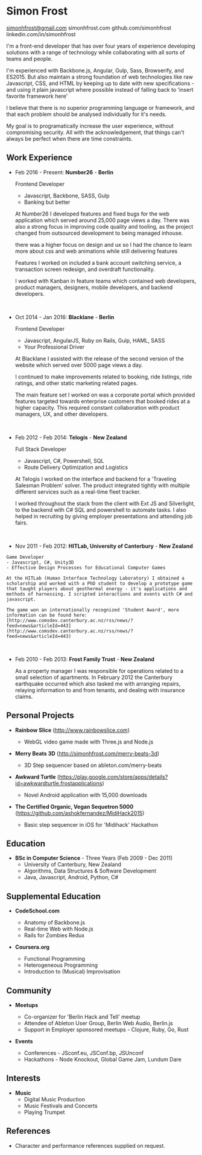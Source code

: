 Simon Frost
=

simonhfrost@gmail.com
simonhfrost.com
github.com/simonhfrost
linkedin.com/in/simonhfrost

I'm a front-end developer that has over four years of experience developing solutions with a range of technology while collaborating with all sorts of teams and people.

I'm experienced with Backbone.js, Angular, Gulp, Sass, Browserify, and ES2015. But also maintain a strong foundation of web technologies like raw Javascript, CSS, and HTML by keeping up to date with new specifications - and using it plain javascript where possible instead of falling back to 'insert favorite framework here'

I believe that there is no superior programming language or framework, and that each problem should be analysed individually for it's needs.

My goal is to programatically increase the user experience, without compromising security. All with the acknowledgement, that things can't always be perfect when there are time constraints.

Work Experience
-

*  Feb 2016 - Present: **Number26** - **Berlin**

	Frontend Developer
	- Javascript, Backbone, SASS, Gulp
	- Banking but better

	At Number26 I developed features and fixed bugs for the web application which served around 25,000 page views a day. There was also a strong focus in improving code quality and tooling, as the project changed from outsourced development to being managed inhouse.

	there was a higher focus on design and ux so I had the chance to learn more about css and web animations while still delivering features

	Features I worked on included a bank account switching service, a transaction screen redesign, and overdraft functionality.

	I worked with Kanban in feature teams which contained web developers, product managers, designers, mobile developers, and backend developers.

&nbsp;

*  Oct 2014 - Jan 2016: **Blacklane** - **Berlin**

    Frontend Developer
    - Javascript, AngularJS, Ruby on Rails, Gulp, HAML, SASS
    - Your Professional Driver

	At Blacklane I assisted with the release of the second version of the website which served over 5000 page views a day.

	I continued to make improvements related to booking, ride listings, ride ratings, and other static marketing related pages.

	The main feature set I worked on was a corporate portal which provided features targeted towards enterprise customers that booked rides at a higher capacity. This required constant collaboration with product managers, UX, and other developers.

&nbsp;

*   Feb 2012 - Feb 2014: **Telogis** - **New Zealand**

    Full Stack Developer
    - Javascript, C#, Powershell, SQL
    - Route Delivery Optimization and Logistics

    At Telogis I worked on the interface and backend for a 'Traveling Salesman Problem' solver. The product integrated tightly with multiple different services such as a real-time fleet tracker.

    I worked throughout the stack from the client with Ext JS and Silverlight, to the backend with C# SQL and powershell to automate tasks. I also helped in recruiting by giving employer presentations and attending job fairs.

&nbsp;

* 	 Nov 2011 - Feb 2012: **HITLab, University of Canterbury** - **New Zealand**

    Game Developer
    - Javascript, C#, Unity3D
    - Effective Design Processes for Educational Computer Games

    At the HITLab (Human Interface Technology Laboratory) I obtained a scholarship and worked with a PhD student to develop a prototype game that taught players about geothermal energy - it's applications and methods of harnessing. I scripted interactions and events with C# and javascript.

    The game won an internationally recognized 'Student Award', more information can be found here: [http://www.comsdev.canterbury.ac.nz/rss/news/?feed=news&articleId=443](http://www.comsdev.canterbury.ac.nz/rss/news/?feed=news&articleId=443)

&nbsp;

*   Feb 2010 - Feb 2013: **Frost Family Trust** - **New Zealand**


    As a property manager I was responsible for operations related to a small selection of apartments. In February 2012 the Canterbury earthquake occurred which also tasked me with arranging repairs, relaying information to and from tenants, and dealing with insurance claims.


Personal Projects
-

*   **Rainbow Slice** (http://www.rainbowslice.com)
    - WebGL video game made with Three.js and Node.js

*   **Merry Beats 3D** (http://simonhfrost.com/merry-beats-3d)
    - 3D Step sequencer based on ableton.com/merry-beats

*   **Awkward Turtle** (https://play.google.com/store/apps/details?id=awkwardturtle.frostapplications)
    - Novel Android application with 15,000 downloads

*   **The Certified Organic, Vegan Sequetron 5000** (https://github.com/ashokfernandez/MidiHack2015)
    - Basic step sequencer in iOS for 'Midihack' Hackathon


Education
-

*   **BSc in Computer Science** - Three Years (Feb 2009 - Dec 2011)
    - University of Canterbury, New Zealand
    - Algorithms, Data Structures & Software Development
    - Java, Javascript, Android, Python, C#

Supplemental Education
-

*   **CodeSchool.com**
    - Anatomy of Backbone.js
    - Real-time Web with Node.js
    - Rails for Zombies Redux

*   **Coursera.org**
    - Functional Programming
    - Heterogeneous Programming
    - Introduction to (Musical) Improvisation

Community
-

* **Meetups**
	- Co-organizer for 'Berlin Hack and Tell' meetup
	- Attendee of Ableton User Group, Berlin Web Audio, Berlin.js
	- Support in Employer sponsored meetups - Clojure, Ruby, Go, Rust

* **Events**
	- Conferences - JSconf.eu, JSConf.bp, JSUnconf
	- Hackathons - Node Knockout, Global Game Jam, Lundum Dare

Interests
-

*   **Music**
    - Digital Music Production
    - Music Festivals and Concerts
    - Playing Trumpet

References
-

*   Character and performance references supplied on request.
